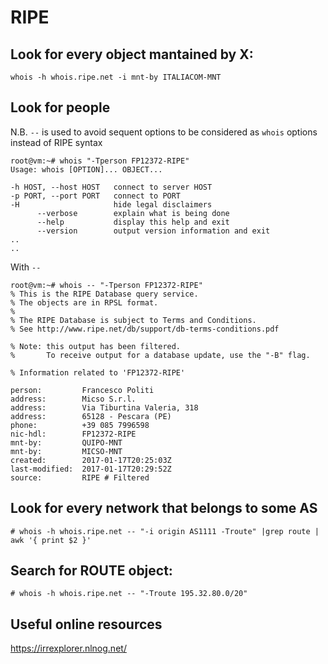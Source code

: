 # RIPE

## Look for every object mantained by X:

```
whois -h whois.ripe.net -i mnt-by ITALIACOM-MNT
```

## Look for people

N.B. `--` is used to avoid sequent options to be considered as `whois` options instead of RIPE syntax

```
root@vm:~# whois "-Tperson FP12372-RIPE"
Usage: whois [OPTION]... OBJECT...

-h HOST, --host HOST   connect to server HOST
-p PORT, --port PORT   connect to PORT
-H                     hide legal disclaimers
      --verbose        explain what is being done
      --help           display this help and exit
      --version        output version information and exit
..
..
```

With `--`

```
root@vm:~# whois -- "-Tperson FP12372-RIPE"
% This is the RIPE Database query service.
% The objects are in RPSL format.
%
% The RIPE Database is subject to Terms and Conditions.
% See http://www.ripe.net/db/support/db-terms-conditions.pdf

% Note: this output has been filtered.
%       To receive output for a database update, use the "-B" flag.

% Information related to 'FP12372-RIPE'

person:         Francesco Politi
address:        Micso S.r.l.
address:        Via Tiburtina Valeria, 318
address:        65128 - Pescara (PE)
phone:          +39 085 7996598
nic-hdl:        FP12372-RIPE
mnt-by:         QUIPO-MNT
mnt-by:         MICSO-MNT
created:        2017-01-17T20:25:03Z
last-modified:  2017-01-17T20:29:52Z
source:         RIPE # Filtered
```

## Look for every network that belongs to some AS

```
# whois -h whois.ripe.net -- "-i origin AS1111 -Troute" |grep route | awk '{ print $2 }'
```

## Search for ROUTE object:

```
# whois -h whois.ripe.net -- "-Troute 195.32.80.0/20"
```


## Useful online resources

https://irrexplorer.nlnog.net/




